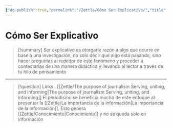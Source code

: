 ```yaml
---
{"dg-publish":true,"permalink":"/Zettle/Cómo Ser Explicativo/","title":"Cómo Ser Explicativo","tags":["ZeType/Pensamiento","ZeTopic/Comunicación"],"created":"2023-09-05T07:37:11.125-05:00","updated":"2023-09-25T12:37:13.109-05:00"}
---
```



# Cómo Ser Explicativo

> [!summary] 
> Ser explicativo es otorgarle razón a algo que ocurre en base a una investigación, no solo decir que algo está pasando, sino hacer preguntas al rededor de este fenómeno y proceder a contestarlas de una manera didáctica y llevando al lector a través de tu hilo de pensamiento

- - - 
> [!question] Links
> .
> [[Zettle/The purpose of journalism Serving, uniting, and informing\|The purpose of journalism Serving, uniting, and informing]] El periodismo se beneficia mucho de este enfoque al presentar la [[Zettle/La importancia de la información\|La importancia de la información]], Esto genera [[Zettle/Conocimiento\|Conocimiento]] y no se queda solo en información
